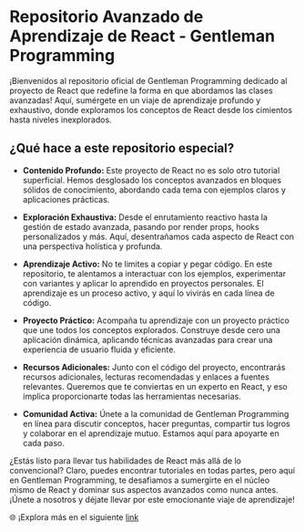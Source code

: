 # Repositorio Avanzado de Aprendizaje de React - Gentleman Programming

¡Bienvenidos al repositorio oficial de Gentleman Programming dedicado al proyecto de React que redefine la forma en que abordamos las clases avanzadas! Aquí, sumérgete en un viaje de aprendizaje profundo y exhaustivo, donde exploramos los conceptos de React desde los cimientos hasta niveles inexplorados.

## ¿Qué hace a este repositorio especial?

- **Contenido Profundo:** Este proyecto de React no es solo otro tutorial superficial. Hemos desglosado los conceptos avanzados en bloques sólidos de conocimiento, abordando cada tema con ejemplos claros y aplicaciones prácticas.

- **Exploración Exhaustiva:** Desde el enrutamiento reactivo hasta la gestión de estado avanzada, pasando por render props, hooks personalizados y más. Aquí, desentrañamos cada aspecto de React con una perspectiva holística y profunda.

- **Aprendizaje Activo:** No te limites a copiar y pegar código. En este repositorio, te alentamos a interactuar con los ejemplos, experimentar con variantes y aplicar lo aprendido en proyectos personales. El aprendizaje es un proceso activo, y aquí lo vivirás en cada línea de código.

- **Proyecto Práctico:** Acompaña tu aprendizaje con un proyecto práctico que une todos los conceptos explorados. Construye desde cero una aplicación dinámica, aplicando técnicas avanzadas para crear una experiencia de usuario fluida y eficiente.

- **Recursos Adicionales:** Junto con el código del proyecto, encontrarás recursos adicionales, lecturas recomendadas y enlaces a fuentes relevantes. Queremos que te conviertas en un experto en React, y eso implica proporcionarte todas las herramientas necesarias.

- **Comunidad Activa:** Únete a la comunidad de Gentleman Programming en línea para discutir conceptos, hacer preguntas, compartir tus logros y colaborar en el aprendizaje mutuo. Estamos aquí para apoyarte en cada paso.

¿Estás listo para llevar tus habilidades de React más allá de lo convencional? Claro, puedes encontrar tutoriales en todas partes, pero aquí en Gentleman Programming, te desafiamos a sumergirte en el núcleo mismo de React y dominar sus aspectos avanzados como nunca antes. ¡Únete a nosotros y déjate llevar por este emocionante viaje de aprendizaje!

🌐  ¡Explora más en el siguiente [link](https://linktr.ee/gentlemanprogramming)
